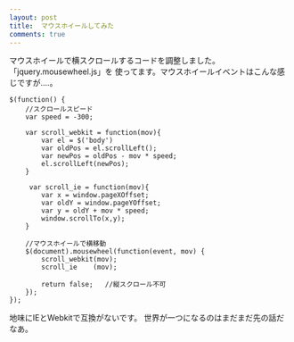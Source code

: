 ```yaml
---
layout: post
title:  マウスホイールしてみた
comments: true
---
```

マウスホイールで横スクロールするコードを調整しました。「jquery.mousewheel.js」を
使ってます。マウスホイールイベントはこんな感じですが‥‥。

<pre><code class="language-javascript">$(function() {
    //スクロールスピード
    var speed = -300;

    var scroll_webkit = function(mov){
        var el = $('body')
        var oldPos = el.scrollLeft();
        var newPos = oldPos - mov * speed;
        el.scrollLeft(newPos);
    }

     var scroll_ie = function(mov){
        var x = window.pageXOffset;
        var oldY = window.pageYOffset;
        var y = oldY + mov * speed;
        window.scrollTo(x,y);
    }

    //マウスホイールで横移動
    $(document).mousewheel(function(event, mov) {
        scroll_webkit(mov);
        scroll_ie    (mov);

        return false;   //縦スクロール不可
    });
});</code></pre>

地味にIEとWebkitで互換がないです。
世界が一つになるのはまだまだ先の話だなあ。
